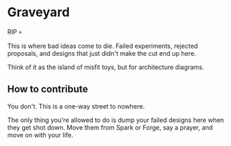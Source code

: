# Graveyard

RIP 💀

This is where bad ideas come to die.
Failed experiments, rejected proposals, and designs that just didn't make the cut end up here.

Think of it as the island of misfit toys, but for architecture diagrams.

## How to contribute

You don't. This is a one-way street to nowhere.

The only thing you're allowed to do is dump your failed designs here when they get shot down.
Move them from Spark or Forge, say a prayer, and move on with your life.
